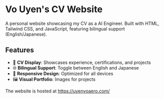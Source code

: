 # Vo Uyen's CV Website

A personal website showcasing my CV as a AI Engineer. Built with HTML, Tailwind CSS, and JavaScript, featuring bilingual support (English/Japanese).

## Features
- 📄 **CV Display**: Showcases experience, certifications, and projects
- 🌐 **Bilingual Support**: Toggle between English and Japanese
- 📱 **Responsive Design**: Optimized for all devices
- 🖼️ **Visual Portfolio**: Images for projects

The website is hosted at https://uyenvoaero.com/
